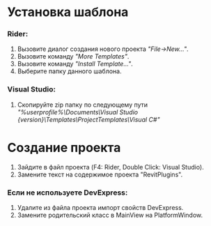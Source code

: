 # Установка шаблона

### Rider:
1. Вызовите диалог создания нового проекта *"File->New..."*.
1. Вызовите команду *"More Templates"*.
1. Вызовите команду *"Install Template..."*.
1. Выберите папку данного шаблона.

### Visual Studio:
1. Скопируйте zip папку по следующему пути  
   *"%userprofile%\Documents\Visual Studio {version}\Templates\ProjectTemplates\Visual C#"*

# Создание проекта

1. Зайдите в файл проекта (F4: Rider, Double Click: Visual Studio).
1. Замените текст на содержимое проекта "RevitPlugins".

### Если не используете DevExpress:
1. Удалите из файла проекта импорт свойств DevExpress.
1. Замените родительский класс в MainView на PlatformWindow.  